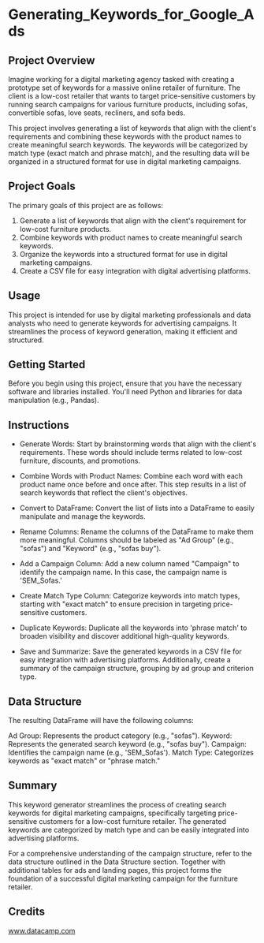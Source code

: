 # Generating_Keywords_for_Google_Ads
 
 ## Project Overview

 Imagine working for a digital marketing agency tasked with creating a prototype set of keywords for a massive online retailer of furniture. The client is a low-cost retailer that wants to target price-sensitive customers by running search campaigns for various furniture products, including sofas, convertible sofas, love seats, recliners, and sofa beds.

This project involves generating a list of keywords that align with the client's requirements and combining these keywords with the product names to create meaningful search keywords. The keywords will be categorized by match type (exact match and phrase match), and the resulting data will be organized in a structured format for use in digital marketing campaigns.

## Project Goals

The primary goals of this project are as follows:

1) Generate a list of keywords that align with the client's requirement for low-cost furniture products.
2) Combine keywords with product names to create meaningful search keywords.
3) Organize the keywords into a structured format for use in digital marketing campaigns.
4) Create a CSV file for easy integration with digital advertising platforms.

## Usage

This project is intended for use by digital marketing professionals and data analysts who need to generate keywords for advertising campaigns. It streamlines the process of keyword generation, making it efficient and structured.

## Getting Started

Before you begin using this project, ensure that you have the necessary software and libraries installed. You'll need Python and libraries for data manipulation (e.g., Pandas).

## Instructions

* Generate Words: Start by brainstorming words that align with the client's requirements. These words should include terms related to low-cost furniture, discounts, and promotions.

* Combine Words with Product Names: Combine each word with each product name once before and once after. This step results in a list of search keywords that reflect the client's objectives.

* Convert to DataFrame: Convert the list of lists into a DataFrame to easily manipulate and manage the keywords.

* Rename Columns: Rename the columns of the DataFrame to make them more meaningful. Columns should be labeled as "Ad Group" (e.g., "sofas") and "Keyword" (e.g., "sofas buy").

* Add a Campaign Column: Add a new column named "Campaign" to identify the campaign name. In this case, the campaign name is 'SEM_Sofas.'

* Create Match Type Column: Categorize keywords into match types, starting with "exact match" to ensure precision in targeting price-sensitive customers.

* Duplicate Keywords: Duplicate all the keywords into 'phrase match' to broaden visibility and discover additional high-quality keywords.

* Save and Summarize: Save the generated keywords in a CSV file for easy integration with advertising platforms. Additionally, create a summary of the campaign structure, grouping by ad group and criterion type.

##  Data Structure

The resulting DataFrame will have the following columns:

Ad Group: Represents the product category (e.g., "sofas").
Keyword: Represents the generated search keyword (e.g., "sofas buy").
Campaign: Identifies the campaign name (e.g., 'SEM_Sofas').
Match Type: Categorizes keywords as "exact match" or "phrase match."

## Summary

This keyword generator streamlines the process of creating search keywords for digital marketing campaigns, specifically targeting price-sensitive customers for a low-cost furniture retailer. The generated keywords are categorized by match type and can be easily integrated into advertising platforms.

For a comprehensive understanding of the campaign structure, refer to the data structure outlined in the Data Structure section. Together with additional tables for ads and landing pages, this project forms the foundation of a successful digital marketing campaign for the furniture retailer.

## Credits

www.datacamp.com

